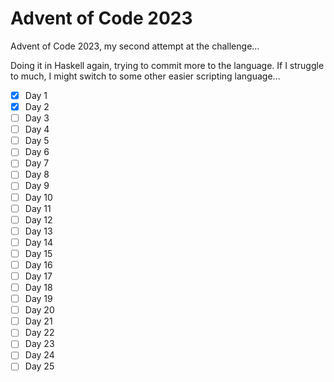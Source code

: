 # Advent of Code 2023

Advent of Code 2023, my second attempt at the challenge...

Doing it in Haskell again, trying to commit more to the language. If I struggle to much, I might switch to some other easier scripting language...

- [X] Day  1
- [X] Day  2
- [ ] Day  3
- [ ] Day  4
- [ ] Day  5
- [ ] Day  6
- [ ] Day  7
- [ ] Day  8
- [ ] Day  9
- [ ] Day 10
- [ ] Day 11
- [ ] Day 12
- [ ] Day 13
- [ ] Day 14
- [ ] Day 15
- [ ] Day 16
- [ ] Day 17
- [ ] Day 18
- [ ] Day 19
- [ ] Day 20
- [ ] Day 21
- [ ] Day 22
- [ ] Day 23
- [ ] Day 24
- [ ] Day 25
